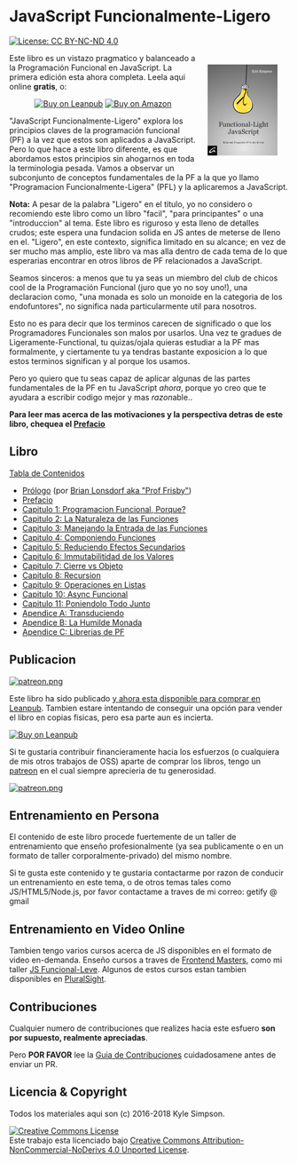 # JavaScript Funcionalmente-Ligero

[![License: CC BY-NC-ND 4.0](https://img.shields.io/badge/License-CC%20BY--NC--ND%204.0-blue.svg)](http://creativecommons.org/licenses/by-nc-nd/4.0/)

<a href="https://leanpub.com/fljs"><img src="manuscript/images/marketing/front-cover-small.png" width="25%" align="right" hspace="20" vspace="20" title="Functional-Light JavaScript" alt="Book Cover"></a>

Este libro es un vistazo pragmatico y balanceado a la Programación Funcional en JavaScript.
La primera edición esta ahora completa. Leela aqui online **gratis**, o:

<p align="center">
    <a href="https://leanpub.com/fljs"><img src="https://img.shields.io/badge/Buy-Leanpub-yellow.svg" title="Compra el libro en Leanpub" alt="Buy on Leanpub"></a> <a href="http://amazon.fljsbook.com"><img src="https://img.shields.io/badge/Buy-Amazon-yellow.svg" title="Compra el libro en Amazon" alt="Buy on Amazon"></a>
</p>

"JavaScript Funcionalmente-Ligero" explora los principios claves de la programación funcional (PF) a la vez que estos son aplicados a JavaScript. Pero lo que hace a este libro diferente, es que abordamos estos principios sin ahogarnos en toda la terminologia pesada. Vamos a observar un subconjunto de conceptos fundamentales de la PF a la que yo llamo "Programacion Funcionalmente-Ligera" (PFL) y la aplicaremos a JavaScript.

**Nota:** A pesar de la palabra "Ligero" en el titulo, yo no considero o recomiendo este libro como un libro "facil", "para principantes" o una "introduccion" al tema. Este libro es riguroso y esta lleno de detalles crudos; este espera una fundacion solida en JS antes de meterse de lleno en el. "Ligero", en este contexto, significa limitado en su alcance; en vez de ser mucho mas amplio, este libro va mas alla dentro de cada tema de lo que esperarias encontrar en otros libros de PF relacionados a JavaScript.

Seamos sinceros: a menos que tu ya seas un miembro del club de chicos cool de la Programación Funcional (juro que yo no soy uno!), una declaracion como, "una monada es solo un monoide en la categoria de los endofuntores", no significa nada particularmente util para nosotros.

Esto no es para decir que los terminos carecen de significado o que los Programadores Funcionales son malos por usarlos. Una vez te gradues de Ligeramente-Functional, tu quizas/ojala quieras estudiar a la PF mas formalmente, y ciertamente tu ya tendras bastante exposicion a lo que estos terminos significan y al porque los usamos.

Pero yo quiero que tu seas capaz de aplicar algunas de las partes fundamentales de la PF en tu JavaScript *ahora*, porque yo creo que te ayudara a escribir codigo mejor y mas *razon*able..

**Para leer mas acerca de las motivaciones y la perspectiva detras de este libro, chequea el [Prefacio](prefacio.md)**

## Libro

[Tabla de Contenidos](manuscript/README.md/#table-of-contents)

* [Prólogo](prologo.md) (por [Brian Lonsdorf aka "Prof Frisby"](https://twitter.com/DrBoolean))
* [Prefacio](prefacio.md)
* [Capitulo 1: Programacion Funcional, Porque?](ch1.md)
* [Capitulo 2: La Naturaleza de las Funciones](ch2.md)
* [Capitulo 3: Manejando la Entrada de las Funciones](ch3.md)
* [Capitulo 4: Componiendo Funciones](ch4.md)
* [Capitulo 5: Reduciendo Efectos Secundarios](ch5.md)
* [Capitulo 6: Immutabilitidad de los Valores](ch6.md)
* [Capitulo 7: Cierre vs Objeto](ch7.md)
* [Capitulo 8: Recursion](ch8.md)
* [Capitulo 9: Operaciones en Listas](ch9.md)
* [Capitulo 10: Async Funcional](ch10.md)
* [Capitulo 11: Poniendolo Todo Junto](ch11.md)
* [Apendice A: Transduciendo](apA.md)
* [Apendice B: La Humilde Monada](apB.md)
* [Apendice C: Librerias de PF](apC.md)

## Publicacion

<a href="https://www.patreon.com/getify">[![patreon.png](https://s13.postimg.org/k9nkc5thz/become_a_patron_button.png)](https://www.patreon.com/getify)</a>

Este libro ha sido publicado [y ahora esta disponible para comprar en Leanpub](https://leanpub.com/fljs/). Tambien estare intentando de conseguir una opción
para vender el libro en copias fisicas, pero esa parte aun es incierta.

[![Buy on Leanpub](https://img.shields.io/badge/Buy-Leanpub-yellow.svg)](https://leanpub.com/fljs)

Si te gustaria contribuir financieramente hacia los esfuerzos (o cualquiera de mis otros trabajos de OSS) aparte de comprar los libros, tengo un [patreon](https://www.patreon.com/getify) en el cual siempre aprecieria de tu generosidad.

<a href="https://www.patreon.com/getify">[![patreon.png](https://s11.postimg.org/axpzguh77/patreon.png)](https://www.patreon.com/getify)</a>

## Entrenamiento en Persona

El contenido de este libro procede fuertemente de un taller de entrenamiento que enseño profesionalmente (ya sea publicamente o en un formato de taller corporalmente-privado) del mismo nombre.

Si te gusta este contenido y te gustaria contactarme por razon de conducir un entrenamiento en este tema, o de otros temas tales como JS/HTML5/Node.js, por favor contactame a traves de mi correo: getify @ gmail


## Entrenamiento en Video Online

Tambien tengo varios cursos acerca de JS disponibles en el formato de video en-demanda. Enseño cursos a traves de [Frontend Masters](https://FrontendMasters.com), como mi taller [JS Funcional-Leve](https://frontendmasters.com/courses/functional-js-lite/). Algunos de estos cursos estan tambien disponibles en [PluralSight](https://www.pluralsight.com/search?q=kyle%20simpson&categories=all).

## Contribuciones

Cualquier  numero de contribuciones que realizes hacia este esfuero **son por supuesto, realmente apreciadas**.

Pero **POR FAVOR** lee la [Guia de Contribuciones](CONTRIBUTING.md) cuidadosamene antes de enviar un PR.

## Licencia & Copyright

Todos los materiales aqui son (c) 2016-2018 Kyle Simpson.

<a rel="license" href="http://creativecommons.org/licenses/by-nc-nd/4.0/"><img alt="Creative Commons License" style="border-width:0" src="https://i.creativecommons.org/l/by-nc-nd/4.0/88x31.png" /></a><br />Este trabajo esta licenciado bajo <a rel="license" href="http://creativecommons.org/licenses/by-nc-nd/4.0/">Creative Commons Attribution-NonCommercial-NoDerivs 4.0 Unported License</a>.
